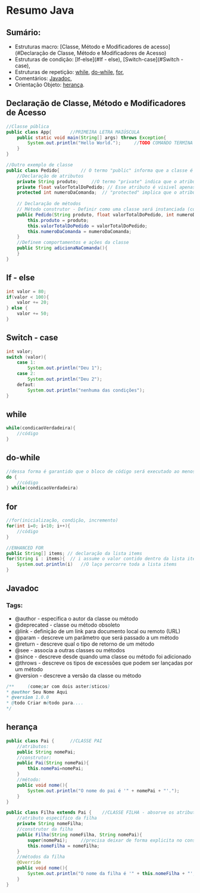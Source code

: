 # Resumo Java

## Sumário: 

- Estruturas macro: [Classe, Método e Modificadores de acesso](#Declaração de Classe, Método e Modificadores de Acesso)
- Estruturas de condição: [If-else](#If - else), [Switch-case](#Switch - case), 
- Estruturas de repetição: [while](#while), [do-while](#do-while), [for](#for), 
- Comentários: [Javadoc](#Javadoc), 
- Orientação Objeto: [herança](#herança).



## Declaração de Classe, Método e Modificadores de Acesso

```java
//Classe pública
public class App{		//PRIMEIRA LETRA MAIÚSCULA
    public static void main(String[] args) throws Exception{
        System.out.println("Hello World.");		//TODO COMANDO TERMINA COM ;
    }
}

//Outro exemplo de classe
public class Pedido{		// O termo "public" informa que a classe é pública
    //Declaração de atributos
    private String produto;		//O termo "private" indica que o atributo é privado
    private float valorTotalDoPedido; // Esse atributo é visivel apenas dentro desta classe
    protected int numeroDaComanda;	// "protected" implica que o atributo é visto apenas no pacote
    
    // Declaração de métodos
    // Método construtor - Definir como uma classe será instanciada (construida)
    public Pedido(String produto, float valorTotalDoPedido, int numeroDaComanda){
        this.produto = produto;
        this.valorTotalDoPedido = valorTotalDoPedido;
        this.numeroDaComanda = numeroDaComanda;
    }
    //Definem comportamentos e ações da classe
    public String adicionaNaComanda(){        
    }
}
```

## If - else

```java
int valor = 80;
if(valor < 100){
    valor += 20;
} else {
    valor += 50;
}


```

## Switch - case

```java
int valor;
switch (valor){
    case 1:
        System.out.println("Deu 1");
    case 2:
        System.out.println("Deu 2");
    defaut:
        System.out.println("nenhuma das condições");
}
```

## while

```java
while(condicaoVerdadeira){
    //código
}
```

## do-while

```java
//dessa forma é garantido que o bloco de código será executado ao menos uma vez
do {
    //código
} while(condicaoVerdadeira)
```

## for

```java
//for(inicialização, condição, incremento)
for(int i=0; i<10; i++){
    //código
}

//ENHANCED FOR
public String[] items; // declaração da lista items
for(String i : items){	// i assume o valor contido dentro da lista items.
    System.out.println(i)	//O laço percorre toda a lista items
}
```

## Javadoc

### Tags:

- @author - especifica o autor da classe ou método
- @deprecated - classe ou método obsoleto
- @link - definição de um link para documento local ou remoto (URL)
- @param - descreve um parâmetro que será passado a um método
- @return - descreve qual o tipo de retorno de um método
- @see - associa a outras classes ou métodos
- @since - descreve desde quando uma classe ou método foi adicionado
- @throws - descreve os tipos de excessões que podem ser lançadas por um método
- @version - descreve a versão da classe ou método

```java
/**		(começar com dois asterísticos)
* @author Seu Nome Aqui
* @version 1.0.0
* @todo Criar método para....
*/
```

## herança

```java
public class Pai {		//CLASSE PAI
	//atributos:
    public String nomePai;
    //construtor:
    public Pai(String nomePai){
        this.nomePai=nomePai;
    }
    //método:
    public void nome(){
        System.out.println("O nome do pai é '" + nomePai + "'.");
    }
}

public class Filha extends Pai {	//CLASSE FILHA - absorve os atributos e métodos do pai
	//atributo específico da filha
    private String nomeFilha;
    //construtor da filha
    public Filha(String nomeFilha, String nomePai){
        super(nomePai);		//precisa deixar de forma explicita no construtor, utilizando "super"
        this.nomeFilha = nomeFilha;
    }
    //métodos da filha
    @Override
    public void nome(){
        System.out.println("O nome da filha é '" + this.nomeFilha + "', e do pai '"+nomePai+"'.");
    }
}
```

## 